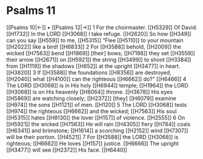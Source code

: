 # Psalms 11
[[Psalms 10|←]] • [[Psalms 12|→]]
1 For the choirmaster. [[H5329]] Of David. [[H1732]] In the LORD [[H3068]] I take refuge. [[H2620]] So how [[H349]] can you say [[H559]] to me, [[H5315]] “Flee [[H5110]] to your mountain [[H2022]] like a bird! [[H6833]] 
2 For [[H3588]] behold, [[H2009]] the wicked [[H7563]] bend [[H1869]] [their] bows; [[H7198]] they set [[H3559]] their arrow [[H2671]] on [[H5921]] the string [[H3499]] to shoot [[H3384]] from [[H1119]] the shadows [[H652]] at the upright [[H3477]] in heart. [[H3820]] 
3 If [[H3588]] the foundations [[H8356]] are destroyed, [[H2040]] what [[H4100]] can the righteous [[H6662]] do?” [[H6466]] 
4 The LORD [[H3068]] is in His holy [[H6944]] temple; [[H1964]] the LORD [[H3068]] is on His heavenly [[H8064]] throne. [[H3678]] His eyes [[H5869]] are watching closely; [[H2372]] [they] [[H6079]] examine [[H974]] the sons [[H1121]] of men. [[H120]] 
5 The LORD [[H3068]] tests [[H974]] the righteous [[H6662]] and the wicked; [[H7563]] His soul [[H5315]] hates [[H8130]] the lover [[H157]] of violence. [[H2555]] 
6 On [[H5921]] the wicked [[H7563]] He will rain [[H4305]] fiery [[H784]] coals [[H6341]] and brimstone; [[H1614]] a scorching [[H2152]] wind [[H7307]] will be their portion. [[H4521]] 
7 For [[H3588]] the LORD [[H3068]] is righteous; [[H6662]] He loves [[H157]] justice. [[H6666]] The upright [[H3477]] will see [[H2372]] His face. [[H6440]] 
